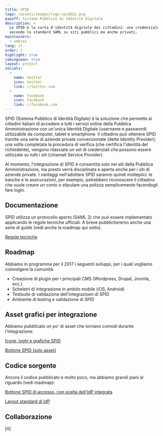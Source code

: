 ```yaml
---
title: SPID
logo: /assets/images/logo-spid@2x.png
payoff: Sistema Pubblico di Identità Digitale
description: >
  Lo SPID è la carta d'identità digitale dei cittadini: una credenziale unica di accesso, con identità verificata, che può essere integrata
  secondo lo standard SAML su siti pubblici ma anche privati.
maintainers:
  - umbros
lang: it
order: 1
highlight: true
comingsoon: true
layout: project
socials:
  -
    name: twitter
    icon: twitter
    link: //twitter.com
  -
    name: facebook
    icon: facebook
    link: //facebook.com
---
```


SPID (Sistema Pubblico di Identità Digitale) è la soluzione che permette ai cittadini italiani di accedere a tutti i servizi online 
della Pubblica Amministrazione con un'unica Identità Digitale (username e password) utilizzabile da computer, tablet e smartphone.
Il cittadino può ottenere SPID tramite una serie di aziende private convenzionate (dette Identity Provider); una volta completata
la procedura di verifica (che certifica l'identità del richiedente), vengono rilasciate un set di credenziali che possono essere
utilizzate su tutti i siti (chiamati Service Provider).

Al momento, l'integrazione di SPID è consentita solo nei siti della Pubblica Amministrazione, ma presto verrà disciplinata e aperta
anche per i siti di aziende private. I vantaggi nell'adottare SPID saranno quindi molteplici: le banche e le assicurazioni, per esempio,
potrebbero riconoscere il cittadino che vuole creare un conto o stipulare una polizza semplicemente facendogli fare login.

## Documentazione

SPID utilizza un protocollo aperto (SAML 2) che può essere implementato applicando le regole tecniche ufficiali. A breve pubblicheremo
anche una serie di guide (vedi anche la roadmap qui sotto).

[Regole tecniche](http://spid-regole-tecniche.readthedocs.io/en/latest/)

## Roadmap

Abbiamo in programma per il 2017 i seguenti sviluppi, per i quali vogliamo coinvolgere la comunità:

 * Creazione di plugin per i principali CMS (Wordpress, Drupal, Joomla, ecc.)
 * Scheletri di integrazione in ambito mobile (iOS, Android)
 * Testsuite di validazione dell'integrazioen di SPID
 * Ambiente di testing e validazione di SPID


## Asset grafici per integrazione

Abbiamo pubblicato un po' di asset che tornano comodi durante l'integrazione:

[Icone, loghi e grafiche SPID](https://github.com/italia/spid-graphics)

[Bottone SPID (solo asset)](https://github.com/italia/spid-button)


## Codice sorgente

Ancora il codice pubblicato è molto poco, ma abbiamo grandi piani al riguardo (vedi roadmap):

[Bottone SPID di accesso, con scelta dell'IdP integrata](https://github.com/italia/spid-sp-access-button)

[Layout standard di IdP](https://github.com/italia/spid-idp-login-layout)


## Collaborazione

[π]



